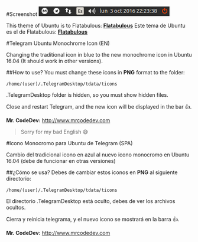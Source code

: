 #Screenshot
![Screenshot Icon](/screenshots/screenshot-telegram-icon-monochrome-1.png)

This theme of Ubuntu is to Flatabulous: <a href="https://github.com/anmoljagetia/Flatabulous">**Flatabulous**</a>
Este tema de Ubuntu es el de Flatabulous: <a href="https://github.com/anmoljagetia/Flatabulous">**Flatabulous**</a>

#Telegram Ubuntu Monochrome Icon (EN)

Changing the traditional icon in blue to the new monochrome icon in Ubuntu 16.04 (It should work in other versions).

##How to use?
You must change these icons in **PNG** format to the folder:

```
/home/(user)/.TelegramDesktop/tdata/ticons
```

.TelegramDesktop folder is hidden, so you must show hidden files.

Close and restart Telegram, and the new icon will be displayed in the bar :+1:.

**Mr. CodeDev:** <a href="http://www.mrcodedev.com">http://www.mrcodedev.com</a>

> Sorry for my bad English :sweat_smile:

#Icono Monocromo para Ubuntu de Telegram (SPA)

Cambio del tradicional icono en azul al nuevo icono monocromo en Ubuntu 16.04 (debe de funcionar en otras versiones)

##¿Cómo se usa?
Debes de cambiar estos iconos en **PNG** al siguiente directorio:

```
/home/(user)/.TelegramDesktop/tdata/ticons
```

El directorio .TelegramDesktop está oculto, debes de ver los archivos ocultos.

Cierra y reinicia telegrama, y el nuevo icono se mostrará en la barra :+1:.

**Mr. CodeDev:** <a href="http://www.mrcodedev.com" target="_blank">http://www.mrcodedev.com</a>
